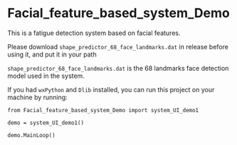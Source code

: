 # Facial_feature_based_system_Demo

This is a fatigue detection system based on facial features.



Please download `shape_predictor_68_face_landmarks.dat` in release before using it, and put it in your path



`shape_predictor_68_face_landmarks.dat` is the 68 landmarks face detection model used in the system.



If you had `wxPython` and `Dlib` installed, you can run this project on your machine by running:


`from Facial_feature_based_system_Demo import system_UI_demo1`

`demo = system_UI_demo1()`

`demo.MainLoop()`
